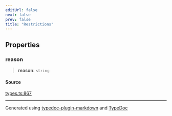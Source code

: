 ```yaml
---
editUrl: false
next: false
prev: false
title: "Restrictions"
---
```


## Properties

### reason

> **reason**: `string`

#### Source

[types.ts:867](https://github.com/fostertheweb/spotify-web-sdk/blob/eb6b780/src/types.ts#L867)

***

Generated using [typedoc-plugin-markdown](https://www.npmjs.com/package/typedoc-plugin-markdown) and [TypeDoc](https://typedoc.org/)
